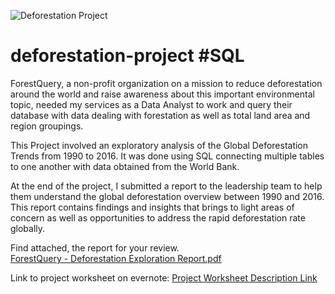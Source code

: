 ![Deforestation Project](https://github.com/nsikan-udoma/deforestation-project/blob/main/Deforestation%20Project.png)

# deforestation-project #SQL

ForestQuery, a non-profit organization on a mission to reduce deforestation around the world and raise awareness about this important environmental topic, needed my services as a Data Analyst to work and query their database with data dealing with forestation as well as total land area and region groupings. 

This Project involved an exploratory analysis of the Global Deforestation Trends from 1990 to 2016. It was done using SQL connecting multiple tables to one another with data obtained from the World Bank. 

At the end of the project, I submitted a report to the leadership team to help them understand the global deforestation overview between 1990 and 2016. This report contains findings and insights that brings to light areas of concern as well as opportunities to address the rapid deforestation rate globally.

Find attached, the report for your review.  
[ForestQuery - Deforestation Exploration Report.pdf](../main/ForestQuery%20-%20Deforestation%20Exploration%20Report.pdf)

Link to project worksheet on evernote:
[Project Worksheet Description Link](https://www.evernote.com/shard/s421/sh/94ca6240-0dfb-9abf-c8ba-350426c5f5d4/bd90f851626fe8e10ca3685bf08b5880)
